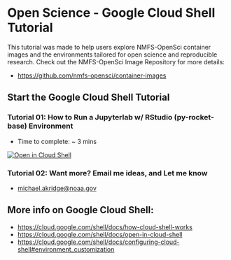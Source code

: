 # Open Science - Google Cloud Shell Tutorial
This tutorial was made to help users explore NMFS-OpenSci container images and the environments tailored for open science and reproducible research. Check out the NMFS-OpenSci Image Repository for more details:
- https://github.com/nmfs-opensci/container-images

## Start the Google Cloud Shell Tutorial
### Tutorial 01: How to Run a Jupyterlab w/ RStudio (py-rocket-base) Environment
- Time to complete: ~ 3 mins

[![Open in Cloud Shell](https://gstatic.com/cloudssh/images/open-btn.svg)](https://shell.cloud.google.com/cloudshell/editor?cloudshell_git_repo=https%3A%2F%2Fgithub.com%2FMichaelAkridge-NOAA%2FOpen-Science-Codespaces&cloudshell_git_branch=google-cloud&cloudshell_print=cloud-shell-readme.txt&cloudshell_workspace=google-cloud-shell&cloudshell_tutorial=TUTORIAL.md)

### Tutorial 02: Want more? Email me ideas, and Let me know
- michael.akridge@noaa.gov

## More info on Google Cloud Shell:
- https://cloud.google.com/shell/docs/how-cloud-shell-works
- https://cloud.google.com/shell/docs/open-in-cloud-shell
- https://cloud.google.com/shell/docs/configuring-cloud-shell#environment_customization
